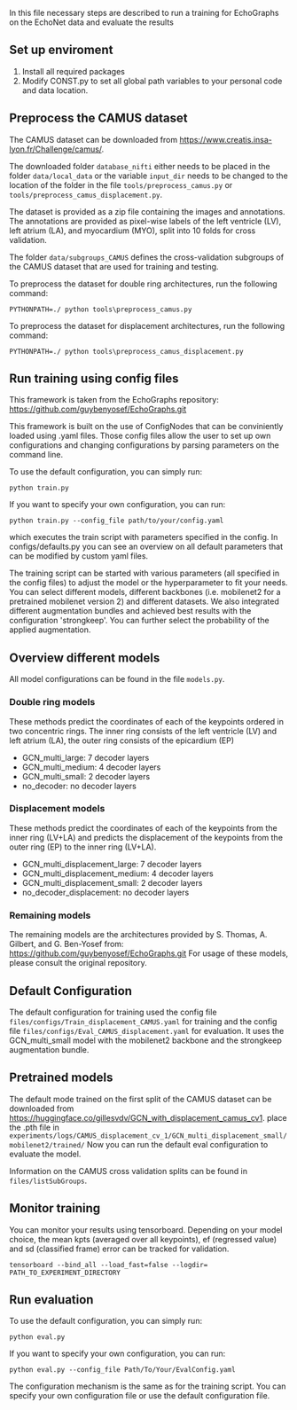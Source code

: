 In this file necessary steps are described to run a training for EchoGraphs on the EchoNet data and evaluate the results

## Set up enviroment

1) Install all required packages
2) Modify CONST.py to set all global path variables to your personal code and data location.

## Preprocess the CAMUS dataset
The CAMUS dataset can be downloaded from https://www.creatis.insa-lyon.fr/Challenge/camus/.

The downloaded folder ``` database_nifti ``` either needs to be placed
in the folder ``` data/local_data ``` or the variable ```input_dir``` needs to be changed to the location of the folder
in the file ``` tools/preprocess_camus.py ``` or ``` tools/preprocess_camus_displacement.py ```.


The dataset is provided as a zip file containing the images and annotations. The annotations are provided as pixel-wise labels of the
left ventricle (LV), left atrium (LA), and myocardium (MYO), split into 10 folds for cross validation.

The folder ``` data/subgroups_CAMUS ``` defines the cross-validation subgroups of the CAMUS 
dataset that are used for training and testing.

To preprocess the dataset for double ring architectures, run the following command:

```PYTHONPATH=./ python tools\preprocess_camus.py ```

To preprocess the dataset for displacement architectures, run the following command:

```PYTHONPATH=./ python tools\preprocess_camus_displacement.py ```






## Run training using config files
This framework is taken from the EchoGraphs repository:
https://github.com/guybenyosef/EchoGraphs.git

This framework is built on the use of ConfigNodes that can be conviniently loaded using .yaml files. Those config files allow the user to set up own configurations and changing configurations by parsing parameters on the command line.

To use the default configuration, you can simply run:

```python train.py```


If you want to specify your own configuration, you can run:

```python train.py --config_file path/to/your/config.yaml```



which executes the train script with parameters specified in the config.
In configs/defaults.py you can see an overview on all default parameters that can be modified by custom yaml files.

The training script can be started with various parameters (all specified in the config files) to adjust the model 
or the hyperparameter to fit your needs. You can select different models, different backbones 
(i.e. mobilenet2 for a pretrained mobilenet version 2) and different datasets.
We also integrated different augmentation bundles and achieved best results with the configuration 
'strongkeep'. You can further select the probability of the applied augmentation.

## Overview different models
All model configurations can be found in the file ```models.py```. 


### Double ring models
These methods predict the coordinates of each of the keypoints ordered in two concentric rings.
The inner ring consists of the left ventricle (LV) and left atrium (LA), the outer ring consists
of the epicardium (EP) 

- GCN_multi_large: 7 decoder layers
- GCN_multi_medium: 4 decoder layers
- GCN_multi_small: 2 decoder layers
- no_decoder: no decoder layers


### Displacement models
These methods predict the coordinates of each of the keypoints from the inner ring (LV+LA) and predicts
the displacement of the keypoints from the outer ring (EP) to the inner ring (LV+LA).

- GCN_multi_displacement_large: 7 decoder layers
- GCN_multi_displacement_medium: 4 decoder layers
- GCN_multi_displacement_small: 2 decoder layers
- no_decoder_displacement: no decoder layers

### Remaining models

The remaining models are the architectures provided by S. Thomas, A. Gilbert, and G. Ben-Yosef from: 
https://github.com/guybenyosef/EchoGraphs.git
For usage of these models, please consult the original repository.


## Default Configuration

The default configuration for training used the config file ```files/configs/Train_displacement_CAMUS.yaml```
for training and the config file ```files/configs/Eval_CAMUS_displacement.yaml``` for evaluation.
It uses the GCN_multi_small model with the mobilenet2 backbone and the strongkeep augmentation bundle.

## Pretrained models
The default mode trained on the first split of the CAMUS dataset can be downloaded from
https://huggingface.co/gillesvdv/GCN_with_displacement_camus_cv1. 
place the .pth file in 
``` experiments/logs/CAMUS_displacement_cv_1/GCN_multi_displacement_small/mobilenet2/trained/ ```
Now you can run the default eval configuration to evaluate the model.

Information on the CAMUS cross validation splits can be found in ``` files/listSubGroups ```.


## Monitor training 
You can monitor your results using tensorboard. Depending on your model choice, the mean kpts (averaged over all keypoints), ef (regressed value) and sd (classified frame) error can be tracked for validation.

```tensorboard --bind_all --load_fast=false --logdir= PATH_TO_EXPERIMENT_DIRECTORY```




## Run evaluation

To use the default configuration, you can simply run:

```python eval.py```

If you want to specify your own configuration, you can run:

```python eval.py --config_file Path/To/Your/EvalConfig.yaml ```

The configuration mechanism is the same as for the training script. 
You can specify your own configuration file or use the default configuration file.
